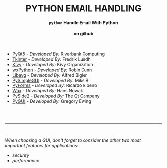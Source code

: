 <h1 align="center">PYTHON EMAIL HANDLING</h1>

<h4 align="center"><code>python</code> Handle Email With Python</h4>

<div align="center">
   <strong>on github</strong>
</div>

<br />
<br />


  - [PyQt5](https://riverbankcomputing.com/software/pyqt/intro) - <em>Developed By:</em> Riverbank Computing
  - [Tkinter](https://wiki.python.org/moin/TkInter) - <em>Developed By:</em> Fredrik Lundh
  - [Kivy](https://kivy.org/#home) - <em>Developed By:</em> Kivy Organization
  - [wxPython](https://www.wxpython.org/) - <em>Developed By:</em> Robin Dunn
  - [Libavg](https://www.libavg.de/site/) - <em>Developed By:</em> Alfred Bigler
  - [PySimpleGUI](https://pysimplegui.readthedocs.io/en/latest/) - <em>Developed By:</em> Mike B
  - [PyForms](https://pyforms.readthedocs.io/en/v4/) - <em>Developed By:</em> Ricardo Ribeiro
  - [Wax](https://wiki.python.org/moin/Wax) - <em>Developed By:</em> Hans Nowak
  - [PySide2](https://www.qt.io/qt-for-python) - <em>Developed By:</em> The Qt Company
  - [PyGUI](https://www.cosc.canterbury.ac.nz/greg.ewing/python_gui/) - <em>Developed By:</em> Gregory Ewing


<br />
<br />

-----
<br />

<i>When choosing a GUI, don't forget to consider the other two most important features for applications:</i>
- <i>security</i>
- <i>performance</i>
